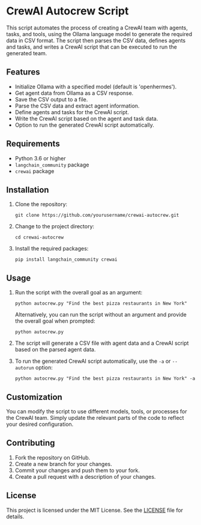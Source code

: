 # CrewAI Autocrew Script

This script automates the process of creating a CrewAI team with agents, tasks, and tools, using the Ollama language model to generate the required data in CSV format. The script then parses the CSV data, defines agents and tasks, and writes a CrewAI script that can be executed to run the generated team.

## Features

- Initialize Ollama with a specified model (default is 'openhermes').
- Get agent data from Ollama as a CSV response.
- Save the CSV output to a file.
- Parse the CSV data and extract agent information.
- Define agents and tasks for the CrewAI script.
- Write the CrewAI script based on the agent and task data.
- Option to run the generated CrewAI script automatically.

## Requirements

- Python 3.6 or higher
- `langchain_community` package
- `crewai` package

## Installation

1. Clone the repository:

   ```
   git clone https://github.com/yourusername/crewai-autocrew.git
   ```

2. Change to the project directory:

   ```
   cd crewai-autocrew
   ```

3. Install the required packages:

   ```
   pip install langchain_community crewai
   ```

## Usage

1. Run the script with the overall goal as an argument:

   ```
   python autocrew.py "Find the best pizza restaurants in New York"
   ```

   Alternatively, you can run the script without an argument and provide the overall goal when prompted:

   ```
   python autocrew.py
   ```

2. The script will generate a CSV file with agent data and a CrewAI script based on the parsed agent data.

3. To run the generated CrewAI script automatically, use the `-a` or `--autorun` option:

   ```
   python autocrew.py "Find the best pizza restaurants in New York" -a
   ```

## Customization

You can modify the script to use different models, tools, or processes for the CrewAI team. Simply update the relevant parts of the code to reflect your desired configuration.

## Contributing

1. Fork the repository on GitHub.
2. Create a new branch for your changes.
3. Commit your changes and push them to your fork.
4. Create a pull request with a description of your changes.

## License

This project is licensed under the MIT License. See the [LICENSE](LICENSE) file for details.
